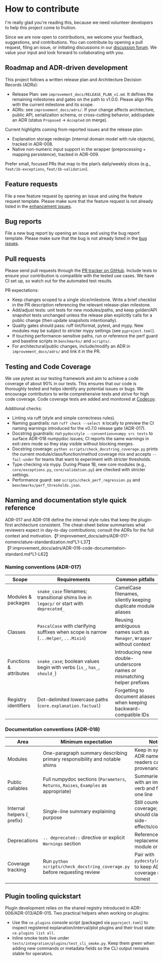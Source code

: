 # How to contribute

I'm really glad you're reading this, because we need volunteer developers to help this project come to fruition.

Since we are now open to contributions, we welcome your feedback, suggestions, and contributions. You can contribute by opening a pull request, filing an issue, or initiating discussions in our [discussion forum](https://github.com/Moffran/calibrated_explanations/discussions). We value your input and look forward to collaborating with you.

## Roadmap and ADR-driven development

This project follows a written release plan and Architecture Decision Records (ADRs):

- Release Plan: see `improvement_docs/RELEASE_PLAN_v1.md`. It defines the remaining milestones and gates on the path to v1.0.0. Please align PRs with the current milestone and its scope.
- ADRs: see `improvement_docs/adrs/`. If your change affects architecture, public API, serialization schema, or cross-cutting behavior, add/update an ADR (status `Proposed` → `Accepted` on merge).

Current highlights coming from reported issues and the release plan:

- Explanation storage redesign (internal domain model with rule objects), tracked in ADR-008.
- Native non-numeric input support in the wrapper (preprocessing + mapping persistence), tracked in ADR-009.

Prefer small, focused PRs that map to the plan’s daily/weekly slices (e.g., `feat/1b-exceptions`, `feat/1b-validation`).


## Feature requests

File a new feature request by opening an issue and using the feature request template. Please make sure that the feature request is not already listed in the [enhancement issues](https://github.com/Moffran/calibrated_explanations/labels/enhancement).


## Bug reports

File a new bug report by opening an issue and using the bug report template. Please make sure that the bug is not already listed in the [bug issues](https://github.com/Moffran/calibrated_explanations/labels/bug).


## Pull requests

Please send pull requests through the
[PR tracker on GitHub](https://github.com/Moffran/calibrated_explanations/pulls).
Include tests to ensure your contribution is compatible with the tested use cases.
We have CI set up,
so watch out for the automated test results.

PR expectations:

- Keep changes scoped to a single slice/milestone. Write a brief checklist in the PR description referencing the relevant release-plan milestone.
- Add/adjust tests: unit tests for new modules/paths, and keep golden/API snapshot tests unchanged unless the release plan explicitly calls for a public change (then update snapshots intentionally).
- Quality gates should pass: ruff lint/format, pytest, and mypy. New modules may be subject to stricter mypy settings (see `pyproject.toml`).
- If touching performance-sensitive paths, run or reference the perf guard and baseline scripts in `benchmarks/` and `scripts/`.
- For architectural/public changes, include/modify an ADR in `improvement_docs/adrs/` and link it in the PR.


## Testing and Code Coverage

We use pytest as our testing framework and aim to achieve a code coverage of about 90% in our tests. This ensures that our code is thoroughly tested and helps identify any potential issues or bugs. We encourage contributors to write comprehensive tests and strive for high code coverage. Code coverage tests are added and monitored at [Codecov](https://app.codecov.io/github/Moffran/calibrated_explanations).

Additional checks:

- Linting via ruff (style and simple correctness rules).
- Naming guardrails: run `ruff check --select N` locally to preview the CI naming warnings introduced for the v0.7.0 release gate (ADR-017).
- Docstring guardrails: run `pydocstyle --convention=numpy src tests` to surface ADR-018 numpydoc issues; CI reports the same warnings in exit-zero mode so they stay visible without blocking merges.
- Docstring coverage: `python scripts/check_docstring_coverage.py` prints the current module/class/function/method coverage mix and accepts `--fail-under` for teams that want to experiment with stricter thresholds.
- Type checking via mypy. During Phase 1B, new core modules (e.g., `core/exceptions.py`, `core/validation.py`) are checked with stricter settings.
- Performance guard: see `scripts/check_perf_regression.py` and `benchmarks/perf_thresholds.json`.

## Naming and documentation style quick reference

ADR-017 and ADR-018 define the internal style rules that keep the plugin-first
architecture consistent. The cheat-sheet below summarises what reviewers expect
in day-to-day contributions; consult the ADRs for the full context and
motivation.【F:improvement_docs/adrs/ADR-017-nomenclature-standardization.md†L1-L37】【F:improvement_docs/adrs/ADR-018-code-documentation-standard.md†L1-L62】

### Naming conventions (ADR-017)

| Scope | Requirements | Common pitfalls |
| --- | --- | --- |
| Modules & packages | `snake_case` filenames; transitional shims live in `legacy/` or start with `deprecated_` | CamelCase filenames, silently keeping duplicate module aliases |
| Classes | `PascalCase` with clarifying suffixes when scope is narrow (`...Helper`, `...Mixin`) | Reusing ambiguous names such as `Manager`, `Wrapper` without context |
| Functions & attributes | `snake_case`; boolean values begin with verbs (`is_`, `has_`, `should_`) | Introducing new double-underscore names or mismatching helper prefixes |
| Registry identifiers | Dot-delimited lowercase paths (`core.explanation.factual`) | Forgetting to document aliases when keeping backward-compatible IDs |

### Documentation conventions (ADR-018)

| Area | Minimum expectation | Notes |
| --- | --- | --- |
| Modules | One-paragraph summary describing primary responsibility and notable shims | Keep in sync with ADR names so readers can trace provenance |
| Public callables | Full numpydoc sections (`Parameters`, `Returns`, `Raises`, `Examples` as appropriate) | Summaries start with an imperative verb and fit on one line |
| Internal helpers (`_` prefix) | Single-line summary explaining purpose | Still counted in coverage; these should clarify side-effects/constraints |
| Deprecations | `.. deprecated::` directive or explicit `Warnings` section | Reference the replacement module or helper |
| Coverage tracking | Run `python scripts/check_docstring_coverage.py` before requesting review | Pair with `pydocstyle` output to keep ADR-018 coverage metrics honest |

## Plugin tooling quickstart

Plugin development relies on the shared registry introduced in ADR-006/ADR-013/ADR-015.
Two practical helpers when working on plugins:

- Use the `ce.plugins` console script (packaged via `pyproject.toml`) to inspect
  registered explanation/interval/plot plugins and their trust state:
  `ce.plugins list all`.
- Inline smoke tests live under `tests/integration/plugins/test_cli_smoke.py`.
  Keep them green when adding new commands or metadata fields so the CLI output
  remains stable for operators.
